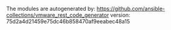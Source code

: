 The modules are autogenerated by:
https://github.com/ansible-collections/vmware_rest_code_generator
version: 75d2a4d21459e75dc46b858470af9eeabec48a15

